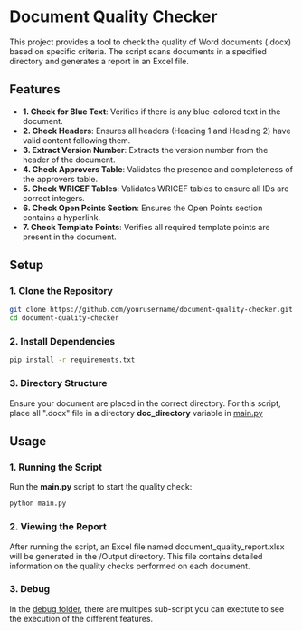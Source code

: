 # Document Quality Checker

This project provides a tool to check the quality of Word documents (.docx) based on specific criteria. The script scans documents in a specified directory and generates a report in an Excel file.

## Features

- **1. Check for Blue Text**: Verifies if there is any blue-colored text in the document.
- **2. Check Headers**: Ensures all headers (Heading 1 and Heading 2) have valid content following them.
- **3. Extract Version Number**: Extracts the version number from the header of the document.
- **4. Check Approvers Table**: Validates the presence and completeness of the approvers table.
- **5. Check WRICEF Tables**: Validates WRICEF tables to ensure all IDs are correct integers.
- **6. Check Open Points Section**: Ensures the Open Points section contains a hyperlink.
- **7. Check Template Points**: Verifies all required template points are present in the document.

## Setup
### 1. Clone the Repository

```bash
git clone https://github.com/yourusername/document-quality-checker.git
cd document-quality-checker
```

### 2. Install Dependencies
```bash
pip install -r requirements.txt
```
### 3. Directory Structure
Ensure your document are placed in the correct directory. For this script, place all ".docx" file in a directory **doc_directory** variable in [main.py](https://github.com/lkolebka/quality_control/main.py)

## Usage
### 1. Running the Script
Run the **main.py** script to start the quality check:

```bash
python main.py
```

### 2. Viewing the Report
After running the script, an Excel file named document_quality_report.xlsx will be generated in the /Output directory. This file contains detailed information on the quality checks performed on each document.

### 3. Debug
In the [debug folder]([url](https://github.com/lkolebka/quality_control/tree/master/debug)), there are multipes sub-script you can exectute to see the execution of the different features. 




